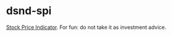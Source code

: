 # dsnd-spi

[Stock Price Indicator](https://medium.com/@claudiocampanile_51180/stock-price-indicator-a58d609718e7). For fun: do not take it as investment advice.
